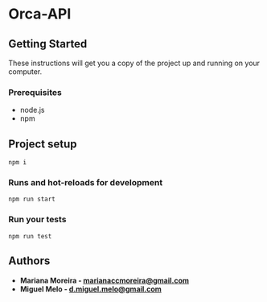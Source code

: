# Orca-API

## Getting Started

These instructions will get you a copy of the project up and running on your computer.

### Prerequisites

* node.js
* npm

## Project setup
```
npm i
```

### Runs and hot-reloads for development
```
npm run start
```

### Run your tests
```
npm run test
```

## Authors
* **Mariana Moreira - marianaccmoreira@gmail.com**
* **Miguel Melo - d.miguel.melo@gmail.com**
